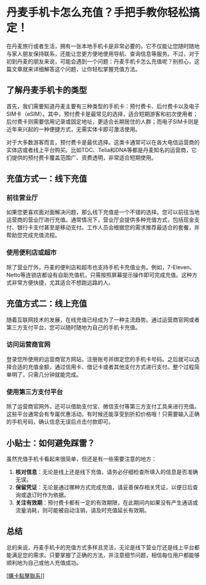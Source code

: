 # 丹麦手机卡怎么充值？手把手教你轻松搞定！

在丹麦旅行或者生活，拥有一张本地手机卡是非常必要的。它不仅能让您随时随地与家人朋友保持联系，还能让您更方便地使用导航、查询信息等服务。不过，对于初到丹麦的朋友来说，可能会遇到一个问题：丹麦手机卡怎么充值呢？别担心，这篇文章就来详细解答这个问题，让你轻松掌握充值方法。

## 了解丹麦手机卡的类型

首先，我们需要知道丹麦主要有三种类型的手机卡：预付费卡、后付费卡以及电子SIM卡（eSIM）。其中，预付费卡是最常见的选择，适合短期游客和初次使用者；后付费卡则需要信用记录或固定地址，更适合长期居住的人群；而电子SIM卡则是近年来兴起的一种便捷方式，无需实体卡即可激活使用。

对于大多数游客而言，预付费卡是最优选择。这类卡通常可以在各大电信运营商的实体店或者线上平台购买。比如TDC、Telia和DNA等都是丹麦知名的运营商，它们提供的预付费卡覆盖范围广、资费透明，非常适合短期使用。

## 充值方式一：线下充值

### 前往营业厅

如果您更喜欢面对面解决问题，那么线下充值是一个不错的选择。您可以前往当地运营商的营业厅进行充值。通常情况下，营业厅会提供多种充值方式，包括现金支付、银行卡支付甚至是移动支付。工作人员会根据您的需求推荐最适合的套餐，并帮助您完成充值流程。

### 使用便利店或超市

除了营业厅外，丹麦的便利店和超市也支持手机卡充值业务。例如，7-Eleven、Netto等连锁店都设有自助充值机，只需按照屏幕提示操作即可完成充值。这种方式非常方便快捷，尤其适合不想跑远路的人。

## 充值方式二：线上充值

随着互联网技术的发展，在线充值已经成为了一种主流趋势。通过运营商官网或者第三方支付平台，您可以随时随地为自己的手机卡充值。

### 访问运营商官网

登录您所使用的运营商官方网站，注册账号并绑定您的手机卡号码。之后就可以选择合适的充值金额，通过信用卡、借记卡或者其他支付方式进行支付。整个过程简单明了，只需几分钟就能完成。

### 使用第三方支付平台

除了运营商官网外，还可以借助支付宝、微信支付等第三方支付工具来进行充值。这些平台通常会有专属优惠活动，有时候还能享受到折扣价格哦！只需要输入正确的手机号码，确认信息无误后点击付款即可。

## 小贴士：如何避免踩雷？

虽然充值手机卡看起来很简单，但还是有一些需要注意的地方：

1. **核对信息**：无论是线上还是线下充值，请务必仔细检查所填入的信息是否准确无误。
2. **保留凭证**：无论是通过哪种方式完成充值，请妥善保存相关凭证，以便日后查询或退订时作为依据。
3. **关注有效期**：预付费卡都有一定的有效期限，在此期间内如果没有产生通话或流量消耗，则可能被自动注销，请及时充值延长有效期。

## 总结

总的来说，丹麦手机卡的充值方式多样且灵活，无论是线下营业厅还是线上平台都能满足您的需求。只要掌握了正确的方法，并注意细节问题，相信每位用户都能够顺利地为自己或他人充值成功。

[[購卡點擊聯系](https://t.me/s/esim1088)]]